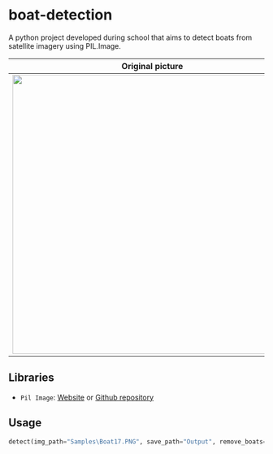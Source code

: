 # boat-detection

A python project developed during school that aims to detect boats from satellite imagery using PIL.Image.

Original picture           |  Output
:-------------------------:|:-------------------------:
<img src="https://user-images.githubusercontent.com/66020831/190869765-ae9ba35b-50d4-4985-89a8-ffbee5516fc0.png" width="550px" />  |  <img src="https://user-images.githubusercontent.com/66020831/190869769-fa9cea3d-6e69-46a5-abcd-a9b5a5e9342f.png" width="550px" />

## Libraries
- ``Pil Image``: [Website](https://pillow.readthedocs.io/en/stable/installation.html) or [Github repository](https://github.com/python-pillow/Pillow)

## Usage
```py
detect(img_path="Samples\Boat17.PNG", save_path="Output", remove_boats=False, export_as_mask=True)
```
